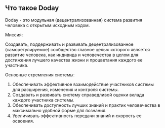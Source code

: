 ## Что такое Doday

Doday - это модульная (децентрализованная) система развития человека с открытым исходным кодом.

Миссия:

Создавать, поддерживать и развивать децентрализованное (саморегулируемое) сообщество главное целью которого является развитие человека, как индивида и человечества в целом для достижения лучшего качества жизни и процветания каждого ее участника.

Основные стремления системы:

1. Обеспечивать эффективное взаимодействие участников системы для расширения, изменения и контроля системы.
2. Создавать и развивать систему справедливой оценки вклада каждого участника системы.
3. Обеспечивать доступность лучших знаний и практик человечества в максимально удобной форме для познания.
4. Увеличивать эффективность передачи знаний и скорость ее освоения.
